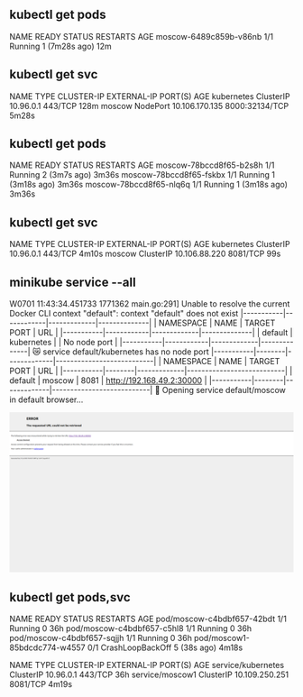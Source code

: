 ## kubectl get pods
NAME                     READY   STATUS    RESTARTS        AGE
moscow-6489c859b-v86nb   1/1     Running   1 (7m28s ago)   12m


## kubectl get svc
NAME         TYPE        CLUSTER-IP       EXTERNAL-IP   PORT(S)          AGE
kubernetes   ClusterIP   10.96.0.1        <none>        443/TCP          128m
moscow       NodePort    10.106.170.135   <none>        8000:32134/TCP   5m28s

## kubectl get pods
NAME                      READY   STATUS    RESTARTS        AGE
moscow-78bccd8f65-b2s8h   1/1     Running   2 (3m7s ago)    3m36s
moscow-78bccd8f65-fskbx   1/1     Running   1 (3m18s ago)   3m36s
moscow-78bccd8f65-nlq6q   1/1     Running   1 (3m18s ago)   3m36s

## kubectl get svc
NAME         TYPE        CLUSTER-IP      EXTERNAL-IP   PORT(S)    AGE
kubernetes   ClusterIP   10.96.0.1       <none>        443/TCP    4m10s
moscow       ClusterIP   10.106.88.220   <none>        8081/TCP   99s

##  minikube service --all
W0701 11:43:34.451733 1771362 main.go:291] Unable to resolve the current Docker CLI context "default": context "default" does not exist
|-----------|------------|-------------|--------------|
| NAMESPACE |    NAME    | TARGET PORT |     URL      |
|-----------|------------|-------------|--------------|
| default   | kubernetes |             | No node port |
|-----------|------------|-------------|--------------|
😿  service default/kubernetes has no node port
|-----------|--------|-------------|---------------------------|
| NAMESPACE |  NAME  | TARGET PORT |            URL            |
|-----------|--------|-------------|---------------------------|
| default   | moscow |        8081 | http://192.168.49.2:30000 |
|-----------|--------|-------------|---------------------------|
🎉  Opening service default/moscow in default browser...

![Screenshot](./k8s/screen.png)

## kubectl get pods,svc
NAME                           READY   STATUS             RESTARTS      AGE
pod/moscow-c4bdbf657-42bdt     1/1     Running            0             36h
pod/moscow-c4bdbf657-c5hl8     1/1     Running            0             36h
pod/moscow-c4bdbf657-sqjjh     1/1     Running            0             36h
pod/moscow1-85bdcdc774-w4557   0/1     CrashLoopBackOff   5 (38s ago)   4m18s

NAME                 TYPE        CLUSTER-IP       EXTERNAL-IP   PORT(S)    AGE
service/kubernetes   ClusterIP   10.96.0.1        <none>        443/TCP    36h
service/moscow1      ClusterIP   10.109.250.251   <none>        8081/TCP   4m19s